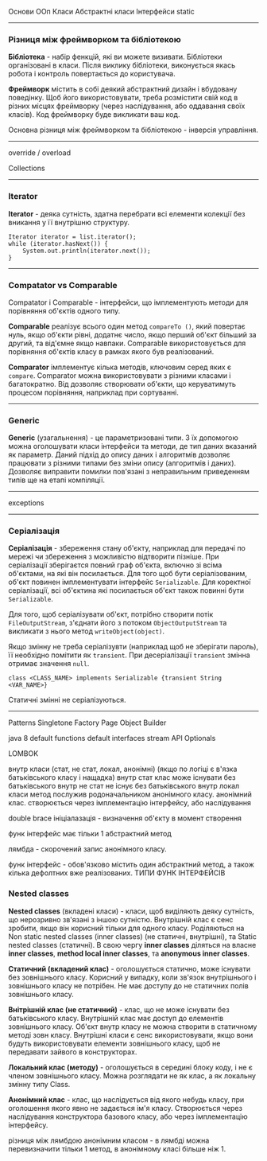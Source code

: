 Основи ООп
Класи
Абстрактні класи
Інтерфейси
static

---
### Різниця між фреймворком та бібліотекою

**Бібліотека** - набір фенкцій, які ви можете визивати. Бібліотеки організовані в класи. Після виклику бібліотеки, виконується якась робота і контроль повертається до користувача.

**Фреймворк** містить в собі деякий абстрактний дизайн і вбудовану поведінку. Щоб його використовувати, треба розмістити свій код в різних місцях фреймворку (через наслідування, або оддавання своїх класів). Код фреймворку буде викликати ваш код.

Основна різниця між фреймворком та бібліотекою - інверсія управління.

---

override / overload

Collections

---
### Iterator
**Iterator** - деяка сутність, здатна перебрати всі елементи колекції без вникання у її внутрішню структуру.
```
Iterator iterator = list.iterator();
while (iterator.hasNext()) {
    System.out.println(iterator.next());
}
```


---
### Compatator vs Сomparable
Compatator і Сomparable - інтерфейси, що імплементують методи для порівняння об'єктів одного типу. 

**Comparable** реалізує всього один метод `compareTo
()`, який повертає нуль, якщо об'єкти рівні, додатнє число, якщо перший об'єкт більший за другий, та від'ємне якщо навпаки. Comparable використовується для порівняння об'єктів класу в рамках якого був реалізований.

**Comparator** імплементує кілька методів, ключовим серед яких є `compare`. Comparator
 можна використовувати з різними класами і багатократно. Від дозволяє створювати об'єкти, що керуватимуть процесом порівняння, наприклад при сортуванні.

---
### Generic
**Generic** (узагальнення) - це параметризовані типи. З їх допомогою можна оголошувати класи інтерфейси та методи, де тип даних вказаний як параметр. Даний підхід до опису даних і алгоритмів дозволяє працювати з різними типами без зміни опису (алгоритмів і даних). Дозволяє виправити помилки пов'язані з неправильним приведенням типів ще на етапі компіляції.

---

exceptions

---
### Серіалізація
**Серіалізація** - збереження стану об'єкту, наприклад для передачі по мережі чи збереження з можливістю відтворити пізніше. При серіалізації зберігаєтся повний граф об'єкта, включно зі всіма об'єктами, на які він посилається. Для того щоб бути серіалізованим, об'єкт повинен імплементувати інтерфейс `Serializable`. Для коректної серіалізації, всі об'єктина які посилається об'єкт також повинні бути `Serializable`. 

Для того, щоб серіалізувати об'єкт, потрібно створити потік `FileOutputStream`,  з'єднати його з потоком `ObjectOutputStream` та викликати з нього метод `writeObject(object)`.

Якщо змінну не треба серіалізувти (наприклад щоб не зберігати пароль), її необхідно помітити як `transient`. При десеріалізації `transient` змінна отримає значення `null`.
```
class <CLASS_NAME> implements Serializable {transient String <VAR_NAME>}
```
Статичні змінні не серіалізуються.

---

Patterns
Singletone
Factory
Page Object
Builder



java 8
default functions
default interfaces
stream API
Optionals


LOMBOK

внутр класи (стат, не стат, локал, анонімні) (якщо по логіці є в'язка батьківського класу і нащадка)
внутр стат клас може існувати без батьківського
внутр не стат не існує без батьківського
внутр локал класи метод послужив родоначальником анонімного класу. 
анонімний клас. створюється через імплементацію інтерфейсу, або наслідування



double brace ініціалазація - визначення об'єкту в момент створення


функ інтерфейс має тільки 1 абстрактний метод


лямбда - скорочений запис анонімного класу. 

функ інтерфейс - обов'язково містить один абстрактний метод, а також кілька дефолтних вже реалізованих. ТИПИ ФУНК ІНТЕРФЕЙСІВ
### Nested classes

**Nested classes** (вкладені класи) - класи, щоб виділяють деяку сутність, що нерозривно зв'язані з іншою сутністю. Внутрішній клас є сенс зробити, якщо він корисний тільки для одного класу. Роділяються на Non static nested classes (inner classes) (не статичні, внутрішні), та Static nested classes
  (статичні). В свою чергу **inner classes** діляться на власне **inner classes**, **method local inner classes**, та **anonymous inner classes**. 
  
**Статичний (вкладений клас)** - оголошується статично, може існувати без зовнішнього класу. Корисний у випадку, коли зв'язок внутрішнього і зовнішнього класу не потрібен. Не має доступу до не статичних полів зовнішнього класу.

**Внітрішній клас (не статичний)** - клас, що не може існувати без батьківського класу. Внутрішній клас має доступ до елементів зовнішнього класу. Об'єкт внутр класу не можна створити в статичному методі зовн класу. Внутрішні класи є сенс використовувати, якщо вони будуть використовувати елементи зовнішнього класу, щоб не передавати зайвого в конструкторах.

**Локальний клас (методу)** - оголошується в середині блоку коду, і не є членом зовнішнього класу. Можна розглядати не як клас, а як локальну змінну типу Class.

**Анонімний клас** - клас, що наслідується від якого небудь класу, при оголошення якого явно не задається ім'я класу. Створюється через наслідування конструктора базового класу, або через імплементацію інтерфейсу.


різниця між лямбдою анонімним класом - в лямбді можна перевизначити тільки 1 метод, в анонімному класі більше ніж 1.